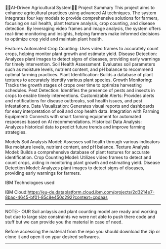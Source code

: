 🌳🌳AI-Driven Agricultural System🌳🌳
Project Summary
This project aims to enhance agricultural practices using advanced AI techniques. The system integrates four key models to provide comprehensive solutions for farmers, focusing on soil health, plant texture analysis, crop counting, and disease detection. By leveraging video frames and image analysis, the system offers real-time monitoring and insights, helping farmers make informed decisions to optimize crop yield and maintain plant health.

Features
Automated Crop Counting: Uses video frames to accurately count crops, helping monitor plant growth and estimate yield.
Disease Detection: Analyzes plant images to detect signs of diseases, providing early warnings for timely intervention.
Soil Health Assessment: Evaluates soil parameters such as moisture levels, nutrient content, and pH balance to recommend optimal farming practices.
Plant Identification: Builds a database of plant textures to accurately identify various plant species.
Growth Monitoring: Tracks the growth stages of crops over time to optimize harvesting schedules.
Pest Detection: Identifies the presence of pests and insects in crops to enable timely interventions.
Customizable Alerts: Provides alerts and notifications for disease outbreaks, soil health issues, and pest infestations.
Data Visualization: Generates visual reports and dashboards for easy interpretation of soil and crop health data.
Integration with Farming Equipment: Connects with smart farming equipment for automated responses based on AI recommendations.
Historical Data Analysis: Analyzes historical data to predict future trends and improve farming strategies.


Models
Soil Analysis Model: Assesses soil health through various indicators like moisture levels, nutrient content, and pH balance.
Texture Analysis Model: Builds a comprehensive database of plant textures for accurate identification.
Crop Counting Model: Utilizes video frames to detect and count crops, aiding in monitoring plant growth and estimating yield.
Disease Detection Model: Analyzes plant images to detect signs of diseases, providing early warnings for farmers.

IBM Technologoes used

IBM Cloud:https://eu-de.dataplatform.cloud.ibm.com/projects/2d3214e7-8bac-4645-bf01-85c8e450c292?context=cpdaas

**********************************************************************************************************************************************************************************************
  NOTE:- OUR Soil anlaysis and plant counting model are ready and working but due to large size constraints we were not able to push there code and stuff but we can provide you the material in 
  case of need.

  Before accessing the material from the repo you should download the zip or clone it and open it on ypur desired softwares.
**********************************************************************************************************************************************************************************************  

